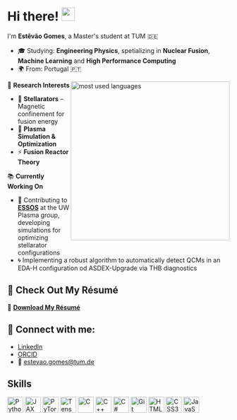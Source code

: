 # Hi there! <img src="https://media.giphy.com/media/hvRJCLFzcasrR4ia7z/giphy.gif" width="30px"/>
I'm **Estêvão Gomes**, a Master's student at TUM 🇩🇪

- 🎓 Studying: **Engineering Physics**, spetializing in **Nuclear Fusion**, **Machine Learning** and **High Performance Computing**
- 🌍 From: Portugal 🇵🇹  

<img align="right" src="https://github-readme-stats.vercel.app/api/top-langs/?username=estevaomgomes&theme=dark&show_icons=false&hide_border=true&layout=compact&hide_title=true&bg_color=00000000" alt="most used languages" width="360px" style="margin-bottom: 8px" />

🔬 **Research Interests**  
- 🌌 **Stellarators** – Magnetic confinement for fusion energy  
- 🧮 **Plasma Simulation & Optimization**  
- ⚡ **Fusion Reactor Theory**  
 
📚 **Currently Working On**  
- 📌 Contributing to **[ESSOS](https://github.com/UWPlasma/essos)** at the UW Plasma group, developing simulations for optimizing stellarator configurations  
- 🌀 Implementing a robust algorithm to automatically detect QCMs in an EDA-H configuration od ASDEX-Upgrade via THB diagnostics
  
## 📄 Check Out My Résumé  
📌 **[Download My Résumé](https://github.com/EstevaoMGomes/estevaomgomes/raw/main/docs/Estêvão_Gomes_CV.pdf)**  

## 🚀 Connect with me:
- [LinkedIn](https://www.linkedin.com/in/estevao-gomes)  
- [ORCID](https://orcid.org/0009-0005-4855-3872) 
- 📩 [estevao.gomes@tum.de](mailto:estevao.gomes@tum.de)  

## Skills

<p align="left">
<a href="https://www.python.org/" target="_blank" rel="noreferrer"><img src="https://raw.githubusercontent.com/danielcranney/readme-generator/main/public/icons/skills/python-colored.svg" width="36" height="36" alt="Python" /></a>
<a href="https://docs.jax.dev/en/latest/index.html" target="_blank" rel="noreferrer"><img src="https://raw.githubusercontent.com/jax-ml/jax/6243ac80fca6ba718b01facc52c4cde7277838bc/images/jax_logo.svg" width="36" height="36" alt="JAX" /></a>
<a href="https://pytorch.org/" target="_blank" rel="noreferrer"><img src="https://raw.githubusercontent.com/danielcranney/readme-generator/main/public/icons/skills/pytorch-colored.svg" width="36" height="36" alt="PyTorch" /></a>
<a href="https://www.tensorflow.org/" target="_blank" rel="noreferrer"><img src="https://raw.githubusercontent.com/danielcranney/readme-generator/main/public/icons/skills/tensorflow-colored.svg" width="36" height="36" alt="TensorFlow" /></a>
<a href="https://docs.microsoft.com/en-us/cpp/?view=msvc-170" target="_blank" rel="noreferrer"><img src="https://raw.githubusercontent.com/danielcranney/readme-generator/main/public/icons/skills/c-colored.svg" width="36" height="36" alt="C" /></a>
<a href="https://docs.microsoft.com/en-us/cpp/?view=msvc-170" target="_blank" rel="noreferrer"><img src="https://raw.githubusercontent.com/danielcranney/readme-generator/main/public/icons/skills/cplusplus-colored.svg" width="36" height="36" alt="C++" /></a>
<a href="https://docs.microsoft.com/en-us/dotnet/csharp/" target="_blank" rel="noreferrer"><img src="https://raw.githubusercontent.com/danielcranney/readme-generator/main/public/icons/skills/csharp-colored.svg" width="36" height="36" alt="C#" /></a>
<a href="https://git-scm.com/" target="_blank" rel="noreferrer"><img src="https://raw.githubusercontent.com/danielcranney/readme-generator/main/public/icons/skills/git-colored.svg" width="36" height="36" alt="Git" /></a>
<a href="https://developer.mozilla.org/en-US/docs/Glossary/HTML5" target="_blank" rel="noreferrer"><img src="https://raw.githubusercontent.com/danielcranney/readme-generator/main/public/icons/skills/html5-colored.svg" width="36" height="36" alt="HTML5" /></a>
<a href="https://www.w3.org/TR/CSS/#css" target="_blank" rel="noreferrer"><img src="https://raw.githubusercontent.com/danielcranney/readme-generator/main/public/icons/skills/css3-colored.svg" width="36" height="36" alt="CSS3" /></a>
<a href="https://developer.mozilla.org/en-US/docs/Web/JavaScript" target="_blank" rel="noreferrer"><img src="https://raw.githubusercontent.com/danielcranney/readme-generator/main/public/icons/skills/javascript-colored.svg" width="36" height="36" alt="JavaScript" /></a>
</p>
